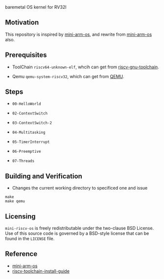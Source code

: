 baremetal OS kernel for RV32I

Motivation
----------
This repository is inspired by [mini-arm-os](https://github.com/jserv/mini-arm-os.git),
and rewrite from [mini-arm-os](https://github.com/jserv/mini-arm-os.git) also.

Prerequisites
-------------
* ToolChain
`riscv64-unknown-elf`, whcih can get from [riscv-gnu-toolchain](https://github.com/riscv-collab/riscv-gnu-toolchain.git).

* Qemu
`qemu-system-riscv32`, which can get from [QEMU](https://gitlab.com/qemu-project/qemu.git).

Steps
-----
* `00-HelloWorld`

* `02-ContextSwitch`

* `03-ContextSwitch-2`

* `04-Multitasking`

* `05-TimerInterrupt`

* `06-Preemptive`

* `07-Threads`

Building and Verification
-------------------------
* Changes the current working directory to specificed one and issue
```
make
make qemu
```

Licensing
---------
`mini-riscv-os` is freely redistributable under the two-clause BSD License.
Use of this source code is governed by a BSD-style license that can be found
in the `LICENSE` file.

Reference
---------
* [mini-arm-os](https://github.com/jserv/mini-arm-os.git)
* [riscv-toolchain-install-guide](https://github.com/johnwinans/riscv-toolchain-install-guide.git)
